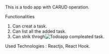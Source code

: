 
This is a todo app with CARUD operation.

Functionalities

1. Can creat a task.
2. Can list all the added task.
3. Can strik throgh![Todoapp](https://user-images.githubusercontent.com/83206716/116290517-28c54900-a7b1-11eb-8447-f53625f0dea0.png)
 compleated task.



Used Technologies : Reactjs, React Hook.

